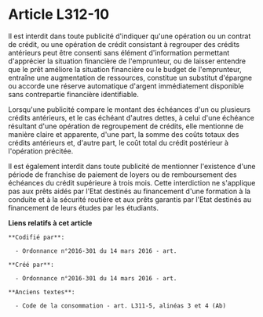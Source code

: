 # Article L312-10

Il est interdit dans toute publicité d'indiquer qu'une opération ou un contrat de crédit, ou une opération de crédit
consistant à regrouper des crédits antérieurs peut être consenti sans élément d'information permettant d'apprécier la
situation financière de l'emprunteur, ou de laisser entendre que le prêt améliore la situation financière ou le budget de
l'emprunteur, entraîne une augmentation de ressources, constitue un substitut d'épargne ou accorde une réserve automatique
d'argent immédiatement disponible sans contrepartie financière identifiable.

Lorsqu'une publicité compare le montant des échéances d'un ou plusieurs crédits antérieurs, et le cas échéant d'autres
dettes, à celui d'une échéance résultant d'une opération de regroupement de crédits, elle mentionne de manière claire et
apparente, d'une part, la somme des coûts totaux des crédits antérieurs et, d'autre part, le coût total du crédit postérieur
à l'opération précitée.

Il est également interdit dans toute publicité de mentionner l'existence d'une période de franchise de paiement de loyers ou
de remboursement des échéances du crédit supérieure à trois mois. Cette interdiction ne s'applique pas aux prêts aidés par
l'Etat destinés au financement d'une formation à la conduite et à la sécurité routière et aux prêts garantis par l'Etat
destinés au financement de leurs études par les étudiants.

**Liens relatifs à cet article**

	**Codifié par**:

	  - Ordonnance n°2016-301 du 14 mars 2016 - art.

	**Créé par**:

	  - Ordonnance n°2016-301 du 14 mars 2016 - art.

	**Anciens textes**:

	  - Code de la consommation - art. L311-5, alinéas 3 et 4 (Ab)
